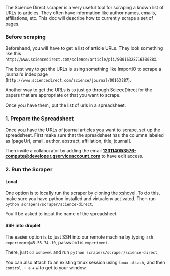 The Science Direct scraper is a very useful tool for scraping a known list of URLs to articles. They often have information like author names, emails, affiliations, etc. This doc will describe how to currently scrape a set of pages. 


### Before scraping
Beforehand, you will have to get a list of article URLs. They look something like this `http://www.sciencedirect.com/science/article/pii/S001632871630088X`. 

The best way to get the URLs is using something like ImportIO to scrape a journal's index page (`http://www.sciencedirect.com/science/journal/00163287`). 

Another way to get the URLs is to just go through ScieceDirect for the papers that are appropriate or that you want to scrape.

Once you have them, put the list of urls in a spreadsheet.

### 1. Prepare the Spreadsheet
Once you have the URLs of journal articles you want to scrape, set up the spreadsheet. First make sure that the spreadsheet has the columns labeled as [pageUrl, email, author, abstract, affiliation, title, journal].

Then invite a collaborator by adding the email **123114053576-compute@developer.gserviceaccount.com** to have edit access.

### 2. Run the Scraper

#### Local
One option is to locally run the scraper by cloning the [xshovel](https://github.com/experiment/xshovel). To do this, make sure you have python installed and virtualenv activated. Then run `python scrapers/scraper/science-direct`. 

You'll be asked to input the name of the spreadsheet. 

#### SSH into droplet
The easier option is to just SSH into our remote machine by typing `ssh experiment@45.55.74.10`, password is `experiment`. 

There, just `cd xshovel` and run `python scrapers/scraper/science-direct`. 

You can also attach to an existing tmux session using `tmux attach`, and then `control + a` + # to get to your window.
